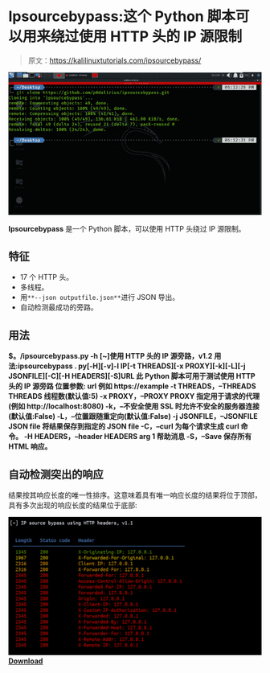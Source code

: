 # Ipsourcebypass:这个 Python 脚本可以用来绕过使用 HTTP 头的 IP 源限制

> 原文：<https://kalilinuxtutorials.com/ipsourcebypass/>

[![](img/ab4909dd7837b5b677de64a46308a710.png)](https://blogger.googleusercontent.com/img/a/AVvXsEgIKGpBgSo9_b0sVUVndZM1BeRFhs0slAd1J9LCL1MpUM3pjPjrYCNynkvaKCUhRPVJJb2vC-JdIn8f-BctT1hUc5QVjXrAo1gzwaEVKb8FzM8cwOYo3pWeEofNv3DKkZskLdIO2I8bYctQHMldPuGuyhQ7gmo1mz5nwI5DCvpMjjiHBmcosZGdOKbW=s675)

**Ipsourcebypass** 是一个 Python 脚本，可以使用 HTTP 头绕过 IP 源限制。

## 特征

*   17 个 HTTP 头。
*   多线程。
*   用`**--json outputfile.json**`进行 JSON 导出。
*   自动检测最成功的旁路。

## 用法

**$。/ipsourcebypass.py -h
[~]使用 HTTP 头的 IP 源旁路，v1.2
用法:ipsourcebypass . py[-H][-v]-I IP[-t THREADS][-x PROXY][-k][-L][-j JSONFILE][-C][-H HEADERS][-S]URL
此 Python 脚本可用于测试使用 HTTP 头的 IP 源旁路
位置参数:
url 例如 https://example
-t THREADS，–THREADS THREADS
线程数(默认值:5)
-x PROXY，–PROXY PROXY
指定用于请求的代理(例如 http://localhost:8080)
-k，–不安全使用 SSL 时允许不安全的服务器连接(默认值:False)
-L，–位置跟随重定向(默认值:False)
-j JSONFILE，–JSONFILE JSON file
将结果保存到指定的 JSON file
-C，–curl 为每个请求生成 curl 命令。
-H HEADERS，–header HEADERS
arg 1 帮助消息
-S，–Save 保存所有 HTML 响应。**

## 自动检测突出的响应

结果按其响应长度的唯一性排序。这意味着具有唯一响应长度的结果将位于顶部，具有多次出现的响应长度的结果位于底部:

![](img/45aeb941b6217abbe202e706eac7d779.png)[**Download**](https://github.com/p0dalirius/ipsourcebypass)